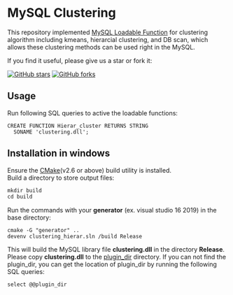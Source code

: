 # MySQL Clustering
This repository implemented [MySQL Loadable Function](https://dev.mysql.com/doc/extending-mysql/8.0/en/adding-loadable-function.html) for clustering algorithm including kmeans, hierarcial clustering, and DB scan, which allows these clustering methods can be used right in the MySQL.

If you find it useful, please give us a star or fork it:

[![GitHub stars](https://img.shields.io/github/stars/curzon01/MySQL-clustering.svg?style=social&label=Star)](https://github.com/Dawson-ma/MySQL-clustering/stargazers) [![GitHub forks](https://img.shields.io/github/forks/curzon01/MySQL-clustering.svg?style=social&label=Fork)](https://github.com/Dawson-ma/MySQL-clustering/network)

## Usage
Run following SQL queries to active the loadable functions:
```
CREATE FUNCTION Hierar_cluster RETURNS STRING
  SONAME 'clustering.dll';
```

## Installation in windows
Ensure the [CMake](http://www.cmake.org)(v2.6 or above) build utility is installed.  
Build a directory to store output files:
```C
mkdir build
cd build
```
Run the commands with your **generator** (ex. visual studio 16 2019) in the base directory:
```
cmake -G "generator" ..
devenv clustering_hierar.sln /build Release
```
This will build the MySQL library file **clustering.dll** in the directory **Release**.
Please copy **clustering.dll** to the [plugin_dir](https://dev.mysql.com/doc/refman/8.0/en/server-system-variables.html#sysvar_plugin_dir) directory.
If you can not find the plugin_dir, you can get the location of plugin_dir by running the following SQL queries:
```
select @@plugin_dir
```
